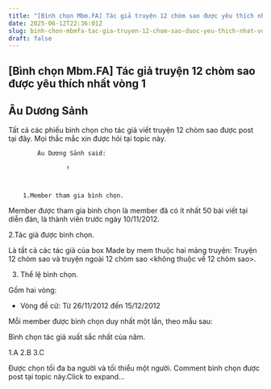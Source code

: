 ```yaml
---
title: "[Bình chọn Mbm.FA] Tác giả truyện 12 chòm sao được yêu thích nhất vòng 1"
date: 2025-06-12T22:36:01Z
slug: binh-chon-mbmfa-tac-gia-truyen-12-chom-sao-duoc-yeu-thich-nhat-vong-1
draft: false
---
```


## [Bình chọn Mbm.FA] Tác giả truyện 12 chòm sao được yêu thích nhất vòng 1

## Âu Dương Sảnh

Tất cả các phiếu bình chọn cho tác giả viết truyện 12 chòm sao được post tại đây. Mọi thắc mắc xin được hỏi tại topic này.
 ​



	
		
			Âu Dương Sảnh said:
				
					↑
				
			
		
		1.Member tham gia bình chọn.
 
Member được tham gia bình chọn là member đã có ít nhất 50 bài viết tại diễn đàn, là thành viên trước ngày 10/11/2012.
 
 
2.Tác giả được bình chọn.
 
 
Là tất cả các tác giả của box Made by mem thuộc hai mảng truyện: Truyện 12 chòm sao và truyện ngoài 12 chòm sao <không thuộc về 12 chòm sao>.
 
 
3. Thể lệ bình chọn.
 
Gồm hai vòng:
 
- Vòng đề cử: Từ 26/11/2012 đến 15/12/2012
 
Mỗi member được bình chọn duy nhất một lần, theo mẫu sau:
 
Bình chọn tác giả xuất sắc nhất của năm.
 
1.A
2.B
3.C
 
Được chọn tối đa ba người và tối thiểu một người. Comment bình chọn được post tại topic này.Click to expand...